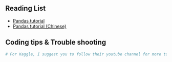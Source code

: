 ## **Reading List**

  - [Pandas tutorial](https://pandas.pydata.org/pandas-docs/stable/getting_started/tutorials.html)
  - [Pandas tutorial (Chinese)](http://www.imooc.com/wiki/pandasless)

## Coding tips & Trouble shooting

```python
# For Kaggle, I suggest you to follow their youtube channel for more tutorials.
```



